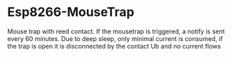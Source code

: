 # Esp8266-MouseTrap

Mouse trap with reed contact. If the mousetrap is triggered, a notify is sent every 60 minutes.
Due to deep sleep, only minimal current is consumed, if the trap is open it is disconnected by the contact Ub and no current flows
